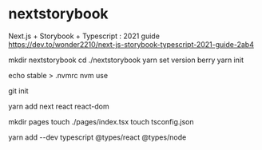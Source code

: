# nextstorybook

Next.js + Storybook + Typescript : 2021 guide
https://dev.to/wonder2210/next-js-storybook-typescript-2021-guide-2ab4

mkdir nextstorybook
cd ./nextstorybook
yarn set version berry
yarn init

echo stable > .nvmrc
nvm use

git init

yarn add next react react-dom

mkdir pages
touch ./pages/index.tsx
touch tsconfig.json

yarn add --dev typescript @types/react @types/node
